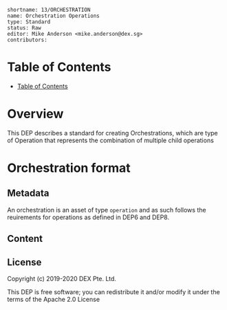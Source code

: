 ```
shortname: 13/ORCHESTRATION
name: Orchestration Operations
type: Standard
status: Raw
editor: Mike Anderson <mike.anderson@dex.sg>
contributors: 
```


Table of Contents
=================

   * [Table of Contents](#table-of-contents)


# Overview

This DEP describes a standard for creating Orchestrations, which are type of Operation that 
represents the combination of multiple child operations

# Orchestration format

## Metadata

An orchestration is an asset of type `operation` and as such follows the reuirements for
operations as defined in DEP6 and DEP8.


## Content

## License

Copyright (c) 2019-2020 DEX Pte. Ltd.

This DEP is free software; you can redistribute it and/or modify it under the terms of the Apache 2.0 License
